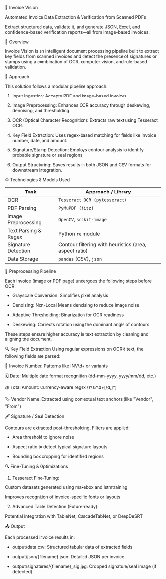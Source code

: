 📄 Invoice Vision

Automated Invoice Data Extraction & Verification from Scanned PDFs

Extract structured data, validate it, and generate JSON, Excel, and confidence-based verification reports—all from image-based invoices.

📌 Overview

Invoice Vision is an intelligent document processing pipeline built to extract key fields from scanned invoices and detect the presence of signatures or stamps using a combination of OCR, computer vision, and rule-based validation.

🧠 Approach

This solution follows a modular pipeline approach:

1. Input Ingestion: Accepts PDF and image-based invoices.

2. Image Preprocessing: Enhances OCR accuracy through deskewing, denoising, and thresholding.

3. OCR (Optical Character Recognition): Extracts raw text using Tesseract OCR.

4. Key Field Extraction: Uses regex-based matching for fields like invoice number, date, and amount.

5. Signature/Stamp Detection: Employs contour analysis to identify probable signature or seal regions.

6. Output Structuring: Saves results in both JSON and CSV formats for downstream integration.

⚙️ Technologies & Models Used

| Task                 | Approach / Library                                     |
| -------------------- | ------------------------------------------------------ |
| OCR                  | `Tesseract OCR (pytesseract)`                          |
| PDF Parsing          | `PyMuPDF (fitz)`                                       |
| Image Preprocessing  | `OpenCV`, `scikit-image`                               |
| Text Parsing & Regex | Python `re` module                                     |
| Signature Detection  | Contour filtering with heuristics (area, aspect ratio) |
| Data Storage         | `pandas` (CSV), `json`                                 |

🧹 Preprocessing Pipeline

Each invoice (image or PDF page) undergoes the following steps before OCR:

* Grayscale Conversion: Simplifies pixel analysis

* Denoising: Non-Local Means denoising to reduce image noise

* Adaptive Thresholding: Binarization for OCR readiness

* Deskewing: Corrects rotation using the dominant angle of contours

These steps ensure higher accuracy in text extraction by cleaning and aligning the document.

🔍 Key Field Extraction
Using regular expressions on OCR’d text, the following fields are parsed:

📄 Invoice Number: Patterns like INV\d+ or variants

🗓️ Date: Multiple date format recognition (dd-mm-yyyy, yyyy/mm/dd, etc.)

💰 Total Amount: Currency-aware regex (₹\s?\d+[\d,]*)

🏷️ Vendor Name: Extracted using contextual text anchors (like "Vendor", "From")

🖋️ Signature / Seal Detection

Contours are extracted post-thresholding. Filters are applied:

* Area threshold to ignore noise

* Aspect ratio to detect typical signature layouts

* Bounding box cropping for identified regions

🔍 Fine-Tuning & Optimizations

1. Tesseract Fine-Tuning:

Custom datasets generated using makebox and lstmtraining

Improves recognition of invoice-specific fonts or layouts

2. Advanced Table Detection (Future-ready):

Potential integration with TableNet, CascadeTabNet, or DeepDeSRT


📤 Output

Each processed invoice results in:

* output/data.csv: Structured tabular data of extracted fields

* output/json/{filename}.json: Detailed JSON per invoice

* output/signatures/{filename}_sig.jpg: Cropped signature/seal image (if detected)

